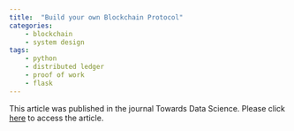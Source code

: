 ```yaml
---
title:  "Build your own Blockchain Protocol"
categories: 
    - blockchain
    - system design
tags: 
    - python
    - distributed ledger
    - proof of work
    - flask
---
```


This article was published in the journal Towards Data Science. Please click <a target="_new" href="https://towardsdatascience.com/build-your-own-blockchain-protocol-for-a-distributed-ledger-54e0a92e1f10">here</a> to access the article.

